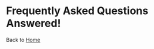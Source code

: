<!-- TITLE: faq -->
<!-- SUBTITLE: A quick summary of Page 1 -->

# Frequently Asked Questions Answered!
Back to [Home](Home)